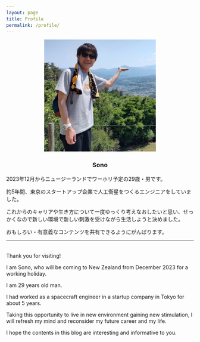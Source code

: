 ```yaml
---
layout: page
title: Profile
permalink: /profile/
---
```


<div style="text-align: center">
    <img src="../image/bio.JPG" width="300"><br/>
    <h3>Sono</h3>
</div>

2023年12月からニュージーランドでワーホリ予定の29歳・男です。

約5年間、東京のスタートアップ企業で人工衛星をつくるエンジニアをしていました。

これからのキャリアや生き方について一度ゆっくり考えなおしたいと思い、せっかくなので新しい環境で新しい刺激を受けながら生活しようと決めました。

おもしろい・有意義なコンテンツを共有できるようにがんばります。

---

<br/>Thank you for visiting!

I am Sono, who will be coming to New Zealand from December 2023 for a working holiday. 

I am 29 years old man.

I had worked as a spacecraft engineer in a startup company in Tokyo for about 5 years.

Taking this opportunity to live in new environment gaining new stimulation, I will refresh my mind and reconsider my future career and my life.

I hope the contents in this blog are interesting and informative to you.
